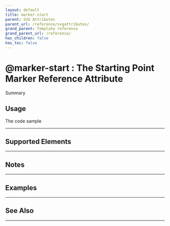 ```yaml
---
layout: default
title: marker-start
parent: SVG Attributes
parent_url: /reference/svgattributes/
grand_parent: Template reference
grand_parent_url: /reference/
has_children: false
has_toc: false
---
```


# @marker-start : The Starting Point Marker Reference Attribute

Summary

## Usage

 The code sample

---

## Supported Elements


---

## Notes


---

## Examples


---


## See Also


---

